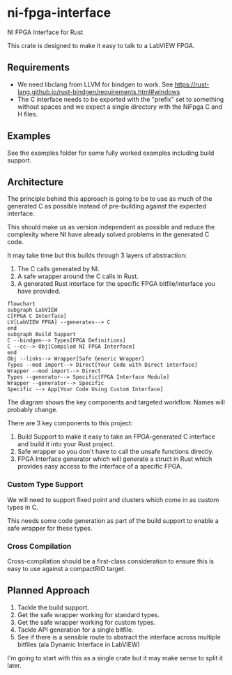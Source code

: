 # ni-fpga-interface
NI FPGA Interface for Rust

This crate is designed to make it easy to talk to a LabVIEW FPGA.

## Requirements

* We need libclang from LLVM for bindgen to work. See https://rust-lang.github.io/rust-bindgen/requirements.html#windows
* The C interface needs to be exported with the "prefix" set to something without spaces and we expect a single directory with the NiFpga C and H files.

## Examples

See the examples folder for some fully worked examples including build support.

## Architecture

The principle behind this approach is going to be to use as much of the generated C as possible instead of pre-building against the expected interface.

This should make us as version independent as possible and reduce the complexity where NI have already solved problems in the generated C code.

It may take time but this builds through 3 layers of abstraction:

1. The C calls generated by NI.
2. A safe wrapper around the C calls in Rust.
3. A generated Rust interface for the specific FPGA bitfile/interface you have provided.

```mermaid
flowchart 
subgraph LabVIEW
C[FPGA C Interface]
LV[LabVIEW FPGA] --generates--> C
end
subgraph Build Support
C --bindgen--> Types[FPGA Definitions]
C --cc--> Obj[Compiled NI FPGA Interface]
end
Obj --links--> Wrapper[Safe Generic Wrapper]
Types --mod import--> Direct[Your Code with Direct interface]
Wrapper --mod import--> Direct
Types --generator--> Specific[FPGA Interface Module]
Wrapper --generator--> Specific
Specific --> App[Your Code Using Custom Interface]
```

The diagram shows the key components and targeted workflow. Names will probably change.

There are 3 key components to this project:

1. Build Support to make it easy to take an FPGA-generated C interface and build it into your Rust project.
2. Safe wrapper so you don't have to call the unsafe functions directly.
3. FPGA Interface generator which will generate a struct in Rust which provides easy access to the interface of a specific FPGA.

### Custom Type Support

We will need to support fixed point and clusters which come in as custom types in C. 

This needs some code generation as part of the build support to enable a safe wrapper for these types.

### Cross Compilation

Cross-compilation should be a first-class consideration to ensure this is easy to use against a compactRIO target.

## Planned Approach

1. Tackle the build support.
2. Get the safe wrapper working for standard types.
3. Get the safe wrapper working for custom types.
4. Tackle API generation for a single bitfile.
5. See if there is a sensible route to abstract the interface across multiple bitfiles (ala Dynamic Interface in LabVIEW)

I'm going to start with this as a single crate but it may make sense to split it later.
